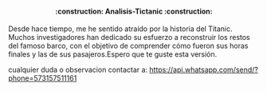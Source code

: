 <h4 align="center">
:construction: Analisis-Tictanic :construction:
</h4>

Desde hace tiempo, me he sentido atraído por la historia del Titanic. Muchos investigadores han dedicado su esfuerzo a reconstruir los restos del famoso barco, con el objetivo de comprender cómo fueron sus horas finales y las de sus pasajeros.Espero que te guste esta versión. 

cualquier duda o observacion contactar a: https://api.whatsapp.com/send/?phone=573157511161
